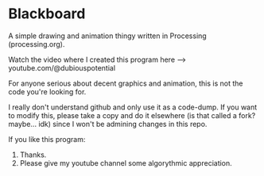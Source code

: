 # Blackboard
A simple drawing and animation thingy written in Processing (processing.org).

Watch the video where I created this program here --> youtube.com/@dubiouspotential

For anyone serious about decent graphics and animation, this is not the code you're looking for.

I really don't understand github and only use it as a code-dump. If you want to modify this, please take a copy and do it elsewhere (is that called a fork? maybe... idk) since I won't be admining changes in this repo.

If you like this program:
  1) Thanks.
  2) Please give my youtube channel some algorythmic appreciation.
